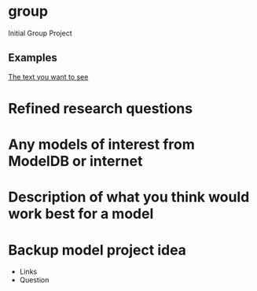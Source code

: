 # group
Initial Group Project 


## Examples

[The text you want to see](the/link/you/want/to/visit)

# Refined research questions

# Any models of interest from ModelDB or internet

# Description of what you think would work best for a model

# Backup model project idea
* Links
* Question




